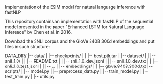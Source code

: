 Implementation of the ESIM model for natural language inference with fastNLP

This repository contains an implementation with fastNLP of the sequential model presented in the paper "Enhanced LSTM for Natural Language Inference" by Chen et al. in 2016.

Download the SNLI corpus and the GloVe 840B 300d embeddings and put files in such structure:

DATA_DIR/
	   |-- data/
	   |    |-- checkpoints/
	   |    |    |-- best.pth.tar
	   |    |-- dataset/
	   |    |    |-- snil_1.0/
	   |    |         |-- README.txt
     |    |         |-- snli_1.0_dev.jsonl
     |    |         |-- snli_1.0_dev.txt
     |    |         |-- snli_1.0_test.jsonl
     |    |         |-- ...
     |    |-- embeddings/
     |    |    |-- glove.840B.300d.txt
	   |-- scripts/
	   |    |-- model.py
	   |    |-- preprocess_data.py
	   |    |-- train_model.py
	   |    |-- test_train.py
	   |    |-- utils.py
